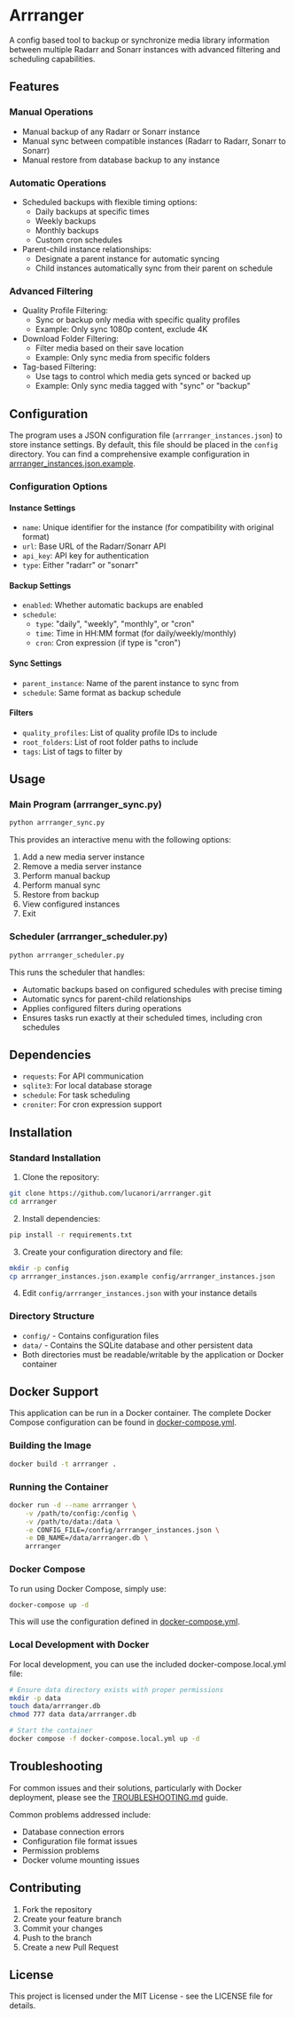 # Arrranger

A config based tool to backup or synchronize media library information between multiple Radarr and Sonarr instances with advanced filtering and scheduling capabilities.

## Features

### Manual Operations
- Manual backup of any Radarr or Sonarr instance
- Manual sync between compatible instances (Radarr to Radarr, Sonarr to Sonarr)
- Manual restore from database backup to any instance

### Automatic Operations
- Scheduled backups with flexible timing options:
  - Daily backups at specific times
  - Weekly backups
  - Monthly backups
  - Custom cron schedules
- Parent-child instance relationships:
  - Designate a parent instance for automatic syncing
  - Child instances automatically sync from their parent on schedule

### Advanced Filtering
- Quality Profile Filtering:
  - Sync or backup only media with specific quality profiles
  - Example: Only sync 1080p content, exclude 4K
- Download Folder Filtering:
  - Filter media based on their save location
  - Example: Only sync media from specific folders
- Tag-based Filtering:
  - Use tags to control which media gets synced or backed up
  - Example: Only sync media tagged with "sync" or "backup"

## Configuration

The program uses a JSON configuration file (`arrranger_instances.json`) to store instance settings. By default, this file should be placed in the `config` directory. You can find a comprehensive example configuration in [arrranger_instances.json.example](arrranger_instances.json.example).

### Configuration Options

#### Instance Settings
- `name`: Unique identifier for the instance (for compatibility with original format)
- `url`: Base URL of the Radarr/Sonarr API
- `api_key`: API key for authentication
- `type`: Either "radarr" or "sonarr"

#### Backup Settings
- `enabled`: Whether automatic backups are enabled
- `schedule`:
  - `type`: "daily", "weekly", "monthly", or "cron"
  - `time`: Time in HH:MM format (for daily/weekly/monthly)
  - `cron`: Cron expression (if type is "cron")

#### Sync Settings
- `parent_instance`: Name of the parent instance to sync from
- `schedule`: Same format as backup schedule

#### Filters
- `quality_profiles`: List of quality profile IDs to include
- `root_folders`: List of root folder paths to include
- `tags`: List of tags to filter by

## Usage

### Main Program (arrranger_sync.py)

```bash
python arrranger_sync.py
```

This provides an interactive menu with the following options:
1. Add a new media server instance
2. Remove a media server instance
3. Perform manual backup
4. Perform manual sync
5. Restore from backup
6. View configured instances
7. Exit

### Scheduler (arrranger_scheduler.py)

```bash
python arrranger_scheduler.py
```

This runs the scheduler that handles:
- Automatic backups based on configured schedules with precise timing
- Automatic syncs for parent-child relationships
- Applies configured filters during operations
- Ensures tasks run exactly at their scheduled times, including cron schedules

## Dependencies
- `requests`: For API communication
- `sqlite3`: For local database storage
- `schedule`: For task scheduling
- `croniter`: For cron expression support

## Installation

### Standard Installation

1. Clone the repository:
```bash
git clone https://github.com/lucanori/arrranger.git
cd arrranger
```

2. Install dependencies:
```bash
pip install -r requirements.txt
```

3. Create your configuration directory and file:
```bash
mkdir -p config
cp arrranger_instances.json.example config/arrranger_instances.json
```

4. Edit `config/arrranger_instances.json` with your instance details

### Directory Structure

- `config/` - Contains configuration files
- `data/` - Contains the SQLite database and other persistent data
- Both directories must be readable/writable by the application or Docker container

## Docker Support

This application can be run in a Docker container. The complete Docker Compose configuration can be found in [docker-compose.yml](docker-compose.yml).

### Building the Image

```bash
docker build -t arrranger .
```

### Running the Container

```bash
docker run -d --name arrranger \
    -v /path/to/config:/config \
    -v /path/to/data:/data \
    -e CONFIG_FILE=/config/arrranger_instances.json \
    -e DB_NAME=/data/arrranger.db \
    arrranger
```

### Docker Compose

To run using Docker Compose, simply use:

```bash
docker-compose up -d
```

This will use the configuration defined in [docker-compose.yml](docker-compose.yml).

### Local Development with Docker

For local development, you can use the included docker-compose.local.yml file:

```bash
# Ensure data directory exists with proper permissions
mkdir -p data
touch data/arrranger.db
chmod 777 data data/arrranger.db

# Start the container
docker compose -f docker-compose.local.yml up -d
```

## Troubleshooting

For common issues and their solutions, particularly with Docker deployment, please see the [TROUBLESHOOTING.md](TROUBLESHOOTING.md) guide.

Common problems addressed include:
- Database connection errors
- Configuration file format issues
- Permission problems
- Docker volume mounting issues

## Contributing

1. Fork the repository
2. Create your feature branch
3. Commit your changes
4. Push to the branch
5. Create a new Pull Request

## License

This project is licensed under the MIT License - see the LICENSE file for details.
